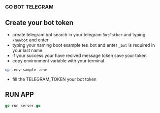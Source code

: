 ### GO BOT TELEGRAM

## Create your bot token
* create telegram bot search in your telegram `BotFather` and typing `/newbot` and enter
* typing your naming boot example tes_bot and enter `_bot` is required in your last name
* if your success your have recived message token save your token
* copy environment variable with your terminal
```sh
cp .env-sample .env
```
* fill the TELEGRAM_TOKEN your bot token

## RUN APP

```go
go run server.go
```

